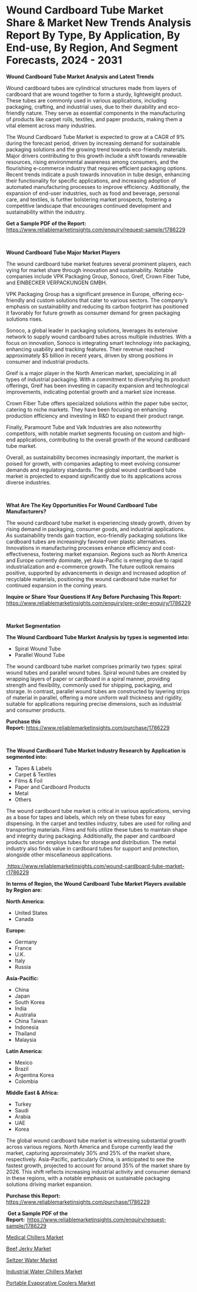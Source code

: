 <p><h1>Wound Cardboard Tube Market Share & Market New Trends Analysis Report By Type, By Application, By End-use, By Region, And Segment Forecasts, 2024 - 2031</h1></p><p><strong>Wound Cardboard Tube Market Analysis and Latest Trends</strong></p>
<p><p>Wound cardboard tubes are cylindrical structures made from layers of cardboard that are wound together to form a sturdy, lightweight product. These tubes are commonly used in various applications, including packaging, crafting, and industrial uses, due to their durability and eco-friendly nature. They serve as essential components in the manufacturing of products like carpet rolls, textiles, and paper products, making them a vital element across many industries.</p><p>The Wound Cardboard Tube Market is expected to grow at a CAGR of 9% during the forecast period, driven by increasing demand for sustainable packaging solutions and the growing trend towards eco-friendly materials. Major drivers contributing to this growth include a shift towards renewable resources, rising environmental awareness among consumers, and the flourishing e-commerce industry that requires efficient packaging options. Recent trends indicate a push towards innovation in tube design, enhancing their functionality for specific applications, and increasing adoption of automated manufacturing processes to improve efficiency. Additionally, the expansion of end-user industries, such as food and beverage, personal care, and textiles, is further bolstering market prospects, fostering a competitive landscape that encourages continued development and sustainability within the industry.</p></p>
<p><strong>Get a Sample PDF of the Report:&nbsp;</strong> <a href="https://www.reliablemarketinsights.com/enquiry/request-sample/1786229?utm_campaign=1197&utm_medium=2&utm_source=Github&utm_content=ia&utm_term=09102024&utm_id=wound-cardboard-tube">https://www.reliablemarketinsights.com/enquiry/request-sample/1786229</a></p>
<p>&nbsp;</p>
<p><strong>Wound Cardboard Tube Major Market Players</strong></p>
<p><p>The wound cardboard tube market features several prominent players, each vying for market share through innovation and sustainability. Notable companies include VPK Packaging Group, Sonoco, Greif, Crown Fiber Tube, and EINBECKER VERPACKUNGEN GMBH.</p><p>VPK Packaging Group has a significant presence in Europe, offering eco-friendly and custom solutions that cater to various sectors. The company’s emphasis on sustainability and reducing its carbon footprint has positioned it favorably for future growth as consumer demand for green packaging solutions rises.</p><p>Sonoco, a global leader in packaging solutions, leverages its extensive network to supply wound cardboard tubes across multiple industries. With a focus on innovation, Sonoco is integrating smart technology into packaging, enhancing usability and tracking features. Their revenue reached approximately $5 billion in recent years, driven by strong positions in consumer and industrial products.</p><p>Greif is a major player in the North American market, specializing in all types of industrial packaging. With a commitment to diversifying its product offerings, Greif has been investing in capacity expansion and technological improvements, indicating potential growth and a market size increase.</p><p>Crown Fiber Tube offers specialized solutions within the paper tube sector, catering to niche markets. They have been focusing on enhancing production efficiency and investing in R&D to expand their product range.</p><p>Finally, Paramount Tube and Valk Industries are also noteworthy competitors, with notable market segments focusing on custom and high-end applications, contributing to the overall growth of the wound cardboard tube market.</p><p>Overall, as sustainability becomes increasingly important, the market is poised for growth, with companies adapting to meet evolving consumer demands and regulatory standards. The global wound cardboard tube market is projected to expand significantly due to its applications across diverse industries.</p></p>
<p>&nbsp;</p>
<p><strong>What Are The Key Opportunities For Wound Cardboard Tube Manufacturers?</strong></p>
<p><p>The wound cardboard tube market is experiencing steady growth, driven by rising demand in packaging, consumer goods, and industrial applications. As sustainability trends gain traction, eco-friendly packaging solutions like cardboard tubes are increasingly favored over plastic alternatives. Innovations in manufacturing processes enhance efficiency and cost-effectiveness, fostering market expansion. Regions such as North America and Europe currently dominate, yet Asia-Pacific is emerging due to rapid industrialization and e-commerce growth. The future outlook remains positive, supported by advancements in design and increased adoption of recyclable materials, positioning the wound cardboard tube market for continued expansion in the coming years.</p></p>
<p><strong>Inquire or Share Your Questions If Any Before Purchasing This Report:</strong> <a href="https://www.reliablemarketinsights.com/enquiry/pre-order-enquiry/1786229?utm_campaign=1197&utm_medium=2&utm_source=Github&utm_content=ia&utm_term=09102024&utm_id=wound-cardboard-tube">https://www.reliablemarketinsights.com/enquiry/pre-order-enquiry/1786229</a></p>
<p>&nbsp;</p>
<p><strong>Market Segmentation</strong></p>
<p><strong>The Wound Cardboard Tube Market Analysis by types is segmented into:</strong></p>
<p><ul><li>Spiral Wound Tube</li><li>Parallel Wound Tube</li></ul></p>
<p><p>The wound cardboard tube market comprises primarily two types: spiral wound tubes and parallel wound tubes. Spiral wound tubes are created by wrapping layers of paper or cardboard in a spiral manner, providing strength and flexibility, commonly used for shipping, packaging, and storage. In contrast, parallel wound tubes are constructed by layering strips of material in parallel, offering a more uniform wall thickness and rigidity, suitable for applications requiring precise dimensions, such as industrial and consumer products.</p></p>
<p><strong>Purchase this Report:&nbsp;</strong><a href="https://www.reliablemarketinsights.com/purchase/1786229?utm_campaign=1197&utm_medium=2&utm_source=Github&utm_content=ia&utm_term=09102024&utm_id=wound-cardboard-tube">https://www.reliablemarketinsights.com/purchase/1786229</a></p>
<p>&nbsp;</p>
<p><strong>The Wound Cardboard Tube Market Industry Research by Application is segmented into:</strong></p>
<p><ul><li>Tapes & Labels</li><li>Carpet & Textiles</li><li>Films & Foil</li><li>Paper and Cardboard Products</li><li>Metal</li><li>Others</li></ul></p>
<p><p>The wound cardboard tube market is critical in various applications, serving as a base for tapes and labels, which rely on these tubes for easy dispensing. In the carpet and textiles industry, tubes are used for rolling and transporting materials. Films and foils utilize these tubes to maintain shape and integrity during packaging. Additionally, the paper and cardboard products sector employs tubes for storage and distribution. The metal industry also finds value in cardboard tubes for support and protection, alongside other miscellaneous applications.</p></p>
<p><a href="https://www.reliablemarketinsights.com/wound-cardboard-tube-market-r1786229?utm_campaign=1197&utm_medium=2&utm_source=Github&utm_content=ia&utm_term=09102024&utm_id=wound-cardboard-tube">&nbsp;https://www.reliablemarketinsights.com/wound-cardboard-tube-market-r1786229</a></p>
<p><strong>In terms of Region, the Wound Cardboard Tube Market Players available by Region are:</strong></p>
<p>
    <p> <strong> North America: </strong>
        <ul>
            <li>United States</li>
            <li>Canada</li>
        </ul>
        </p> 
    <p> <strong> Europe: </strong>
        <ul>
            <li>Germany</li>
            <li>France</li>
            <li>U.K.</li>
            <li>Italy</li>
            <li>Russia</li>
        </ul>
        </p> 
    <p> <strong> Asia-Pacific: </strong>
        <ul>
            <li>China</li>
            <li>Japan</li>
            <li>South Korea</li>
            <li>India</li>
            <li>Australia</li>
            <li>China Taiwan</li>
            <li>Indonesia</li>
            <li>Thailand</li>
            <li>Malaysia</li>
        </ul>
        </p> 
    <p> <strong> Latin America: </strong>
        <ul>
            <li>Mexico</li>
            <li>Brazil</li>
            <li>Argentina Korea</li>
            <li>Colombia</li>
        </ul>
        </p> 
    <p> <strong> Middle East & Africa: </strong>
        <ul>
            <li>Turkey</li>
            <li>Saudi</li>
            <li>Arabia</li>
            <li>UAE</li>
            <li>Korea</li>
        </ul>
    </p>
    </p>
<p><p>The global wound cardboard tube market is witnessing substantial growth across various regions. North America and Europe currently lead the market, capturing approximately 30% and 25% of the market share, respectively. Asia-Pacific, particularly China, is anticipated to see the fastest growth, projected to account for around 35% of the market share by 2026. This shift reflects increasing industrial activity and consumer demand in these regions, with a notable emphasis on sustainable packaging solutions driving market expansion.</p></p>
<p><strong>Purchase this Report: </strong><a href="https://www.reliablemarketinsights.com/purchase/1786229?utm_campaign=1197&utm_medium=2&utm_source=Github&utm_content=ia&utm_term=09102024&utm_id=wound-cardboard-tube">https://www.reliablemarketinsights.com/purchase/1786229</a></p>
<p>&nbsp;<strong>Get a Sample PDF of the Report:&nbsp;&nbsp;</strong><a href="https://www.reliablemarketinsights.com/enquiry/request-sample/1786229?utm_campaign=1197&utm_medium=2&utm_source=Github&utm_content=ia&utm_term=09102024&utm_id=wound-cardboard-tube">https://www.reliablemarketinsights.com/enquiry/request-sample/1786229</a></p>
<p><strong></strong></p>
<p><p><a href="https://www.linkedin.com/pulse/exploring-medical-chillers-market-dynamics-global-trends-dazre?trackingId=73rriHJFR0a1r6bqTEdwlA%3D%3D&utm_campaign=1197&utm_medium=2&utm_source=Github&utm_content=ia&utm_term=09102024&utm_id=wound-cardboard-tube">Medical Chillers Market</a></p><p><a href="https://issuu.com/reportprime-2/docs/beef-jerky-market-size-2030.pptx_23747cc62d9c72?utm_campaign=1197&utm_medium=2&utm_source=Github&utm_content=ia&utm_term=09102024&utm_id=wound-cardboard-tube">Beef Jerky Market</a></p><p><a href="https://www.linkedin.com/pulse/seltzer-water-market-global-regional-analysis-2024-2031-3qxue?trackingId=%2F2ea0b7VQn%2Bguc8jOgexlw%3D%3D&utm_campaign=1197&utm_medium=2&utm_source=Github&utm_content=ia&utm_term=09102024&utm_id=wound-cardboard-tube">Seltzer Water Market</a></p><p><a href="https://www.linkedin.com/pulse/what-driving-global-industrial-water-chillers-market-dive-trends-idfxe?utm_campaign=1197&utm_medium=2&utm_source=Github&utm_content=ia&utm_term=09102024&utm_id=wound-cardboard-tube">Industrial Water Chillers Market</a></p><p><a href="https://www.linkedin.com/pulse/portable-evaporative-coolers-market-investigation-industry-u3b3e?utm_campaign=1197&utm_medium=2&utm_source=Github&utm_content=ia&utm_term=09102024&utm_id=wound-cardboard-tube">Portable Evaporative Coolers Market</a></p></p>